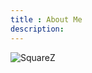 ```yaml
---
title : About Me
description:
---
```


![SquareZ](https://secure.gravatar.com/avatar/ee8a8f299d10511984a37885680cd052?s=500 "Hello World")